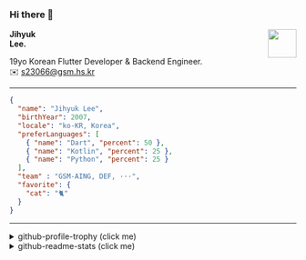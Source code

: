 ### Hi there 👋
<img src="https://github.githubassets.com/images/mona-loading-default.gif" width="50px" align="right">
</a>

**Jihyuk\
Lee.**

19yo Korean Flutter Developer & Backend Engineer.\
✉️ <s23066@gsm.hs.kr>

---

```json
{
  "name": "Jihyuk Lee",
  "birthYear": 2007,
  "locale": "ko-KR, Korea",
  "preferLanguages": [
    { "name": "Dart", "percent": 50 },
    { "name": "Kotlin", "percent": 25 },
    { "name": "Python", "percent": 25 }
  ],
  "team" : "GSM-AING, DEF, ···",
  "favorite": {
    "cat": "🐈"
  }
}
```
---
<details>
  <summary>github-profile-trophy (click me)</summary>
  
![](https://github-profile-trophy.vercel.app/?username=withJihyuk&row=1&column=8&theme=nord)
  
</details>
<details>
  <summary>github-readme-stats (click me)</summary>
  
<!--START_SECTION:waka-->
![Code Time](http://img.shields.io/badge/Code%20Time-657%20hrs%2057%20mins-blue)

![Lines of code](https://img.shields.io/badge/%EC%A0%80%EB%8A%94%20%EC%97%AC%ED%83%9C%EA%B9%8C%EC%A7%80%20-528.0%20thousand%20%EC%A4%84%EC%9D%98%20%EC%BD%94%EB%93%9C%EB%A5%BC%20%EC%9E%91%EC%84%B1%ED%96%88%EC%96%B4%EC%9A%94.-blue)

**저는 아침형 인간이에요. 🐤** 

```text
🌞 아침                     474 commits         █████░░░░░░░░░░░░░░░░░░░░   18.65 % 
🌆 낮　                     881 commits         █████████░░░░░░░░░░░░░░░░   34.66 % 
🌃 저녁                     919 commits         █████████░░░░░░░░░░░░░░░░   36.15 % 
🌙 밤　                     268 commits         ███░░░░░░░░░░░░░░░░░░░░░░   10.54 % 
```


📊 **저는 이번주를 이렇게 시간을 보냈어요.** 

```text
🕑︎ Timezone: Asia/Seoul

💬 프로그래밍 언어들: 
Dart                     6 hrs 35 mins       ████████░░░░░░░░░░░░░░░░░   33.82 % 
Kotlin                   6 hrs 25 mins       ████████░░░░░░░░░░░░░░░░░   33.00 % 
Other                    2 hrs 1 min         ███░░░░░░░░░░░░░░░░░░░░░░   10.37 % 
JavaScript               1 hr 29 mins        ██░░░░░░░░░░░░░░░░░░░░░░░   07.67 % 
YAML                     54 mins             █░░░░░░░░░░░░░░░░░░░░░░░░   04.70 % 

🔥 에디터들: 
VS Code                  11 hrs 48 mins      ███████████████░░░░░░░░░░   60.59 % 
IntelliJ IDEA            7 hrs 40 mins       ██████████░░░░░░░░░░░░░░░   39.41 % 

💻 운영 체제들: 
Mac                      19 hrs 29 mins      █████████████████████████   100.00 % 
```


 Last Updated on 17/01/2025 18:46:09 UTC
<!--END_SECTION:waka-->

</details>

</div>

